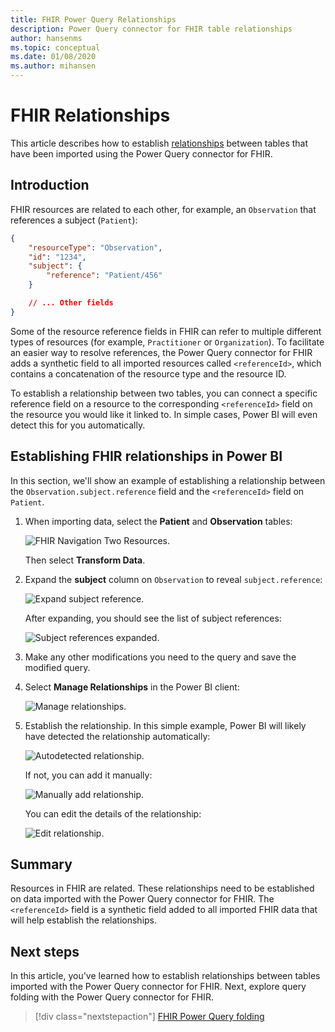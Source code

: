 ```yaml
---
title: FHIR Power Query Relationships
description: Power Query connector for FHIR table relationships
author: hansenms
ms.topic: conceptual
ms.date: 01/08/2020
ms.author: mihansen
---
```


# FHIR Relationships

This article describes how to establish [relationships](/power-bi/desktop-create-and-manage-relationships) between tables that have been imported using the Power Query connector for FHIR.

## Introduction

FHIR resources are related to each other, for example, an `Observation` that references a subject (`Patient`):

```json
{
    "resourceType": "Observation",
    "id": "1234",
    "subject": {
        "reference": "Patient/456"
    }

    // ... Other fields
}
```

Some of the resource reference fields in FHIR can refer to multiple different types of resources (for example, `Practitioner` or `Organization`). To facilitate an easier way to resolve references, the Power Query connector for FHIR adds a synthetic field to all imported resources called `<referenceId>`, which contains a concatenation of the resource type and the resource ID.

To establish a relationship between two tables, you can connect a specific reference field on a resource to the corresponding `<referenceId>` field on the resource you would like it linked to. In simple cases, Power BI will even detect this for you automatically.

## Establishing FHIR relationships in Power BI

In this section, we'll show an example of establishing a relationship between the `Observation.subject.reference` field and the `<referenceId>` field on `Patient`.

1. When importing data, select the **Patient** and **Observation** tables:

    ![FHIR Navigation Two Resources.](FHIR-Navigate-TwoResources.png)

    Then select **Transform Data**.

1. Expand the **subject** column on `Observation` to reveal `subject.reference`:

    ![Expand subject reference.](FHIR-ExpandSubject.png)

    After expanding, you should see the list of subject references:

    ![Subject references expanded.](FHIR-ExpandedSubjectReference.png)

1. Make any other modifications you need to the query and save the modified query.

1. Select **Manage Relationships** in the Power BI client:

    ![Manage relationships.](FHIR-ManageRelationships.png)

1. Establish the relationship. In this simple example, Power BI will likely have detected the relationship automatically:

    ![Autodetected relationship.](FHIR-RelationshipEstablished.png)

    If not, you can add it manually:

    ![Manually add relationship.](FHIR-NewRelationship.png)

    You can edit the details of the relationship:

    ![Edit relationship.](FHIR-EditRelationship.png)


## Summary

Resources in FHIR are related. These relationships need to be established on data imported with the Power Query connector for FHIR. The `<referenceId>` field is a synthetic field added to all imported FHIR data that will help establish the relationships.

## Next steps

In this article, you've learned how to establish relationships between tables imported with the Power Query connector for FHIR. Next, explore query folding with the Power Query connector for FHIR.

>[!div class="nextstepaction"]
>[FHIR Power Query folding](FHIR-QueryFolding.md)
